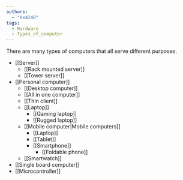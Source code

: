 ```yaml
---
authors:
  - "0x4248"
tags:
  - Hardware
  - Types_of_computer
---
```

There are many types of computers that all serve different purposes.
- [[Server]]
	- [[Rack mounted server]]
	- [[Tower server]]
- [[Personal computer]]
	- [[Desktop computer]]
	- [[All in one computer]]
	- [[Thin client]]
	- [[Laptop]]
		- [[Gaming laptop]]
		- [[Rugged laptop]]
	- [[Mobile computer|Mobile computers]]
		- [[Laptop]]
		- [[Tablet]]
		- [[Smartphone]]
			- [[Foldable phone]]
	- [[Smartwatch]]
- [[Single board computer]]
- [[Microcontroller]]
